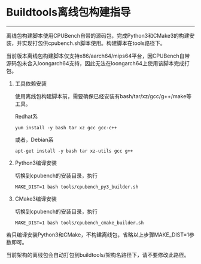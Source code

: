 # Buildtools离线包构建指导

------

离线包构建脚本使用CPUBench自带的源码包，完成Python3和CMake3的构建安装，并实现打包供cpubench.sh脚本使用。构建脚本在tools路径下。

当前版本离线包构建脚本仅支持x86/aarch64/mips64平台，因CPUBench自带源码包未合入loongarch64支持，因此无法在loongarch64上使用该脚本完成打包。

1. 工具依赖安装

    使用离线包构建脚本前，需要确保已经安装有bash/tar/xz/gcc/g++/make等工具。

    Redhat系

    ```
    yum install -y bash tar xz gcc gcc-c++
    ```

    或者，Debian系

    ```
    apt-get install -y bash tar xz-utils gcc g++
    ```

2. Python3编译安装

    切换到cpubench的安装目录，执行

    ```
    MAKE_DIST=1 bash tools/cpubench_py3_builder.sh
    ```

3. CMake3编译安装

    切换到cpubench的安装目录，执行

    ```
    MAKE_DIST=1 bash tools/cpubench_cmake_builder.sh
    ```

若只编译安装Python3和CMake，不构建离线包，省略以上步骤MAKE_DIST=1参数即可。

当前架构的离线包会自动打包到buildtools/架构名路径下，请不要修改此路径。
